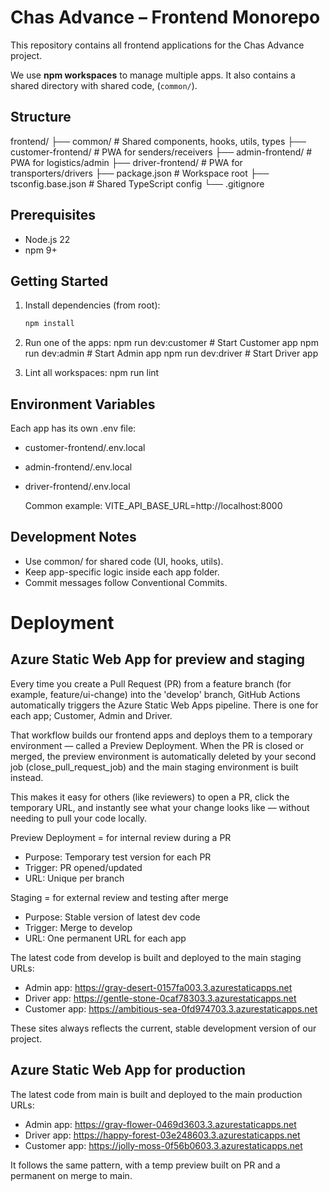 # Chas Advance – Frontend Monorepo

This repository contains all frontend applications for the Chas Advance project.

We use **npm workspaces** to manage multiple apps. It also contains a shared directory with shared code, (`common/`).

## Structure

frontend/
├── common/ # Shared components, hooks, utils, types
├── customer-frontend/ # PWA for senders/receivers
├── admin-frontend/ # PWA for logistics/admin
├── driver-frontend/ # PWA for transporters/drivers
├── package.json # Workspace root
├── tsconfig.base.json # Shared TypeScript config
└── .gitignore

## Prerequisites

- Node.js 22
- npm 9+

## Getting Started

1. Install dependencies (from root):

   ```bash
   npm install

   ```

2. Run one of the apps:
   npm run dev:customer # Start Customer app
   npm run dev:admin # Start Admin app
   npm run dev:driver # Start Driver app

3. Lint all workspaces:
   npm run lint

## Environment Variables

Each app has its own .env file:

- customer-frontend/.env.local
- admin-frontend/.env.local
- driver-frontend/.env.local

  Common example:
  VITE_API_BASE_URL=http://localhost:8000

## Development Notes

- Use common/ for shared code (UI, hooks, utils).
- Keep app-specific logic inside each app folder.
- Commit messages follow Conventional Commits.

# Deployment

## Azure Static Web App for preview and staging

Every time you create a Pull Request (PR) from a feature branch (for example, feature/ui-change) into the 'develop' branch,
GitHub Actions automatically triggers the Azure Static Web Apps pipeline. There is one for each app; Customer, Admin and Driver.

That workflow builds our frontend apps and deploys them to a temporary environment — called a Preview Deployment. When the PR is closed or merged, the preview environment is automatically deleted by your second job (close_pull_request_job) and the main staging environment is built instead.

This makes it easy for others (like reviewers) to open a PR, click the temporary URL, and instantly see what your change looks like — without needing to pull your code locally.

Preview Deployment = for internal review during a PR

- Purpose: Temporary test version for each PR
- Trigger: PR opened/updated
- URL: Unique per branch

Staging = for external review and testing after merge

- Purpose: Stable version of latest dev code
- Trigger: Merge to develop
- URL: One permanent URL for each app

The latest code from develop is built and deployed to the main staging URLs:

- Admin app: https://gray-desert-0157fa003.3.azurestaticapps.net
- Driver app: https://gentle-stone-0caf78303.3.azurestaticapps.net
- Customer app: https://ambitious-sea-0fd974703.3.azurestaticapps.net

These sites always reflects the current, stable development version of our project.

## Azure Static Web App for production

The latest code from main is built and deployed to the main production URLs:

- Admin app: https://gray-flower-0469d3603.3.azurestaticapps.net
- Driver app: https://happy-forest-03e248603.3.azurestaticapps.net
- Customer app: https://jolly-moss-0f56b0603.3.azurestaticapps.net

It follows the same pattern, with a temp preview built on PR and a permanent on merge to main.

